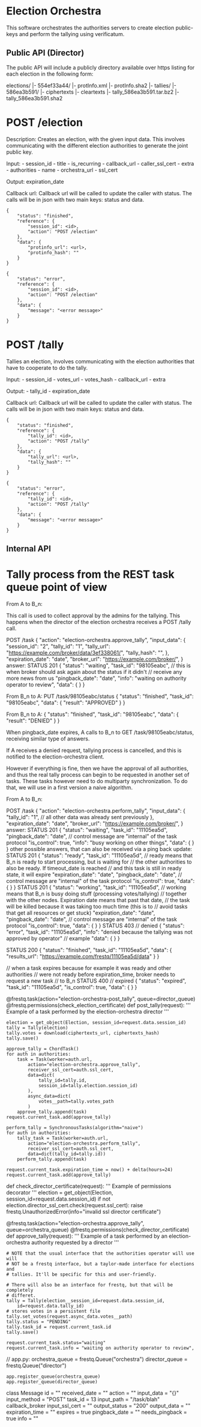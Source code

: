 Election Orchestra
==================

This software orchestrates the authorities servers to create election
public-keys and perform the tallying using verificatum.

Public API (Director)
---------------------

The public API will include a publicly directory available over https listing
for each election in the following form:

 elections/
 |- 554ef33a44/
    |- protInfo.xml
    |- protInfo.sha2
    |- tallies/
       |- 586ea3b591/
          |- ciphertexts
          |- cleartexts
          |- tally_586ea3b591.tar.bz2
          |- tally_586ea3b591.sha2

POST /election
==============

Description:
    Creates an election, with the given input data. This involves communicating
    with the different election authorities to generate the joint public key.

Input:
    - session_id
    - title
    - is_recurring
    - callback_url
    - caller_ssl_cert
    - extra
    - authorities
        - name
        - orchestra_url
        - ssl_cert

Output:
    expiration_date

Callback url:
    Callback url will be called to update the caller with status. The calls
    will be in json with two main keys: status and data.

    {
        "status": "finished",
        "reference": {
            "session_id": <id>,
            "action": "POST /election"
        },
        "data": {
            "protinfo_url": <url>,
            "protinfo_hash": ""
        }
    }

    {
        "status": "error",
        "reference": {
            "session_id": <id>,
            "action": "POST /election"
        },
        "data": {
            "message": "<error message>"
        }
    }

POST /tally
===========

Tallies an election, involves communicating with the election authorities
that have to cooperate to do the tally.

Input:
    - session_id
    - votes_url
    - votes_hash
    - callback_url
    - extra

Output:
    - tally_id
    - expiration_date

Callback url:
    Callback url will be called to update the caller with status. The calls
    will be in json with two main keys: status and data.

    {
        "status": "finished",
        "reference": {
            "tally_id": <id>,
            "action": "POST /tally"
        },
        "data": {
            "tally_url": <url>,
            "tally_hash": ""
        }
    }

    {
        "status": "error",
        "reference": {
            "tally_id": <id>,
            "action": "POST /tally"
        },
        "data": {
            "message": "<error message>"
        }
    }

Internal API
------------

Tally process from the REST task queue point of view
====================================================

From A to B_n:

This call is used to collect approval by the admins for the tallying. This
happens when the director of the election orchestra receives a POST /tally call.

POST /task
{
    "action": "election-orchestra.approve_tally",
    "input_data": {
        "session_id": "2",
        "tally_id": "1",
        "tally_url": "https://example.com/broker/data/3ef338061/",
        "tally_hash": "",
    },
    "expiration_date": "date",
    "broker_url": "https://example.com/broker/",
}
answer:
STATUS 201
{
    "status": "waiting",
    "task_id": "98105eabc",
    // this is when broker should ask again about the status if it didn't
    // receive any more news from us
    "pingback_date": "date",
    "info": "waiting on authority operator to review",
    "data": {
    }
}

From B_n to A:
PUT /task/98105eabc/status
{
    "status": "finished",
    "task_id": "98105eabc",
    "data": {
        "result": "APPROVED"
    }
}

From B_n to A:
{
    "status": "finished",
    "task_id": "98105eabc",
    "data": {
        "result": "DENIED"
    }
}

When pingback_date expires, A calls to B_n to GET /task/98105eabc/status,
receiving similar type of answers.

If A receives a denied request, tallying process is cancelled, and this is
notified to the election-orchestra client.

However if everything is fine, then we have the approval of all authorities, and
thus the real tally process can begin to be requested in another set of tasks.
These tasks however need to do multiparty synchronization. To do that, we will
use in a first version a naive algorithm.

From A to B_n:

POST /task
{
    "action": "election-orchestra.perform_tally",
    "input_data": {
        "tally_id": "1", // all other data was already sent previously
    },
    "expiration_date": "date",
    "broker_url": "https://example.com/broker/",
}
answer:
STATUS 201
{
    "status": "waiting",
    "task_id": "11105ea5d",
    "pingback_date": "date",
    // control message are "internal" of the task protocol
    "is_control": true,
    "info": "busy working on other things",
    "data": {
    }
}
other possible answers, that can also be received via a ping back update:
STATUS 201
{
    "status": "ready",
    "task_id": "11105ea5d",
    // ready means that B_n is ready to start processing, but is waiting for
    // the other authorities to also be ready. If timeout_date is reached
    // and this task is still in ready state, it will expire
    "expiration_date": "date",
    "pingback_date": "date",
    // control message are "internal" of the task protocol
    "is_control": true,
    "data": {
    }
}
STATUS 201
{
    "status": "working",
    "task_id": "11105ea5d",
    // working means that B_n is busy doing stuff (processing votes/tallying)
    // together with the other nodes. Expiration date means that past that date,
    // the task will be killed because it was taking too much time (this is to
    // avoid tasks that get all resources or get stuck)
    "expiration_date": "date",
    "pingback_date": "date",
    // control message are "internal" of the task protocol
    "is_control": true,
    "data": {
    }
}
STATUS 403 // denied
{
    "status": "error",
    "task_id": "11105ea5d",
    "info": "denied because the tallying was not approved by operator" // example
    "data": {
    }
}

STATUS 200
{
    "status": "finished",
    "task_id": "11105ea5d",
    "data": {
        "results_url": "https://example.com/frestq/11105ea5d/data"
    }
}

// when a task expires because for example it was ready and other authorities
// were not ready before expiration_time, broker needs to request a new task
// to B_n
STATUS 400 // expired
{
    "status": "expired",
    "task_id": "11105ea5d",
    "is_control": true,
    "data": {
    }
}


@frestq.task(action="election-orchestra-post_tally", queue=director_queue)
@frestq.permissions(check_election_certificate)
def post_tally(request):
    '''
    Example of a task performed by the election-orchestra director
    '''

    election = get_object(Election, session_id=request.data.session_id)
    tally = Tally(election)
    tally.votes = download(ciphertexts_url, ciphertexts_hash)
    tally.save()

    approve_tally = ChordTask()
    for auth in authorities:
        task = Task(worker=auth.url,
            action="election-orchestra.approve_tally",
            receiver_ssl_cert=auth.ssl_cert,
            data=dict(
                tally_id=tally.id,
                session_id=tally.election.session_id)
            ),
            async_data=dict(
                votes__path=tally.votes_path
            )
        approve_tally.append(task)
    request.current_task.add(approve_tally)

    perform_tally = SynchronousTasks(algorithm="naive")
    for auth in authorities:
        tally_task = Task(worker=auth.url,
            action="election-orchestra.perform_tally",
            receiver_ssl_cert=auth.ssl_cert,
            data=dict(tally_id=tally.id))
        perform_tally.append(task)

    request.current_task.expiration_time = now() + delta(hours=24)
    request.current_task.add(approve_tally)


def check_director_certificate(request):
    '''
    Example of permissions decorator
    '''
    election = get_object(Election, session_id=request.data.session_id)
    if not election.director_ssl_cert.check(request.ssl_cert):
        raise frestq.UnauthorizedError(info="invalid ssl director certificate")

@frestq.task(action="election-orchestra.approve_tally", queue=orchestra_queue)
@frestq.permissions(check_director_certificate)
def approve_tally(request):
    '''
    Example of a task performed by an election-orchestra authority requested by
    a director
    '''

    # NOTE that the usual interface that the authorities operator will use will
    # NOT be a frestq interface, but a taylor-made interface for elections and
    # tallies. It'll be specific for this and user-friendly.

    # There will also be an interface for frestq, but that will be completely
    # differet.
    tally = Tally(election__session_id=request.data.session_id,
        id=request.data.tally_id)
    # stores votes in a persistent file
    tally.set_votes(request.async_data.votes__path)
    tally.status = "PENDING"
    tally.task_id = request.current_task.id
    tally.save()

    request.current_task.status="waiting"
    request.current_task.info = "waiting on authority operator to review",


// app.py:
    orchestra_queue = frestq.Queue("orchestra")
    director_queue = frestq.Queue("director")

    app.register_queue(orchestra_queue)
    app.register_queue(director_queue)



class Message
    id = ""
    received_date = ""
    action = ""
    input_data = "{}"
    input_method = "POST"
    task_id = 13
    input_path = "/task/blah"
    callback_broker
    input_ssl_cert = ""
    output_status = "200"
    output_data = ""
    expiration_time = ""
    expires = true
    pingback_date = ""
    needs_pingback = true
    info = ""